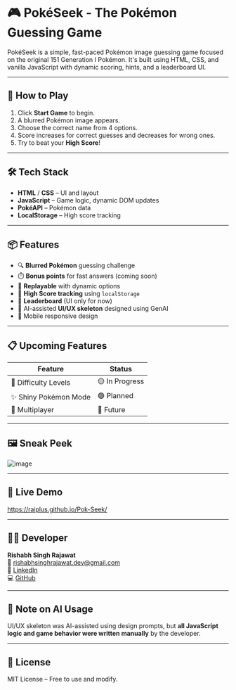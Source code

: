 # 🎮 PokéSeek - The Pokémon Guessing Game

PokéSeek is a simple, fast-paced Pokémon image guessing game focused on the original 151 Generation I Pokémon. It's built using HTML, CSS, and vanilla JavaScript with dynamic scoring, hints, and a leaderboard UI.

---

## 🧠 How to Play

1. Click **Start Game** to begin.
2. A blurred Pokémon image appears.
3. Choose the correct name from 4 options.
4. Score increases for correct guesses and decreases for wrong ones.
5. Try to beat your **High Score**!

---

## 🛠️ Tech Stack

- **HTML** / **CSS** – UI and layout
- **JavaScript** – Game logic, dynamic DOM updates
- **PokéAPI** – Pokémon data
- **LocalStorage** – High score tracking

---

## 📦 Features

- 🔍 **Blurred Pokémon** guessing challenge  
- ⏱️ **Bonus points** for fast answers (coming soon)  
- 🔄 **Replayable** with dynamic options  
- 💾 **High Score tracking** using `localStorage`  
- 🧠 **Leaderboard** (UI only for now)  
- 🎨 AI-assisted **UI/UX skeleton** designed using GenAI  
- 📱 Mobile responsive design

---

## 📋 Upcoming Features

| Feature               | Status        |
|-----------------------|----------------|
| 🧩 Difficulty Levels    | 🟡 In Progress |
| ✨ Shiny Pokémon Mode  | 🟢 Planned     |
| 👥 Multiplayer         | 🔴 Future      |

---

## 🖼️ Sneak Peek

![image](https://github.com/user-attachments/assets/77f7b32d-ac46-41ff-bb60-af0876e98620)


---

## 🔗 Live Demo

https://raiplus.github.io/Pok-Seek/

---

## 👨‍💻 Developer

**Rishabh Singh Rajawat**  
📧 [rishabhsinghrajawat.dev@gmail.com](mailto:rishabhsinghrajawat.dev@gmail.com)  
🔗 [LinkedIn](https://www.linkedin.com/in/rishabh-singh-rajawat-5a1b782bb)  
💻 [GitHub](https://github.com/Raiplus)

---

## 🤖 Note on AI Usage

UI/UX skeleton was AI-assisted using design prompts, but **all JavaScript logic and game behavior were written manually** by the developer.

---

## 📄 License

MIT License – Free to use and modify.
